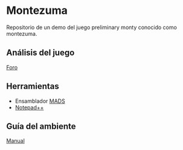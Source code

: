 # Montezuma
Repositorio de un demo del juego preliminary monty conocido como montezuma.

## Análisis del juego
[Foro](http://www.atariware.cl/aw/foro/viewtopic.php?f=1&t=2745)

## Herramientas 

+ Ensamblador [MADS](http://mads.atari8.info/)
+ [Notepad++](https://notepad-plus-plus.org/download/v7.6.html)

## Guía del ambiente 

[Manual](http://www.atariware.cl/aw/portal/index.php/programacion/23-ambiente-de-desarrollo-para-ensamblador)

